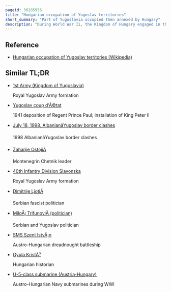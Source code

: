 ```yaml
---
pageid: 30285956
title: "Hungarian occupation of Yugoslav territories"
short_summary: "Part of Yugoslavia occupied then annexed by Hungary"
description: "During World War Ii, the Kingdom of Hungary engaged in the military Occupation, then Annexation, of the Bačka, Baranja, Međimurje and Prekmurje Regions of the Kingdom of Yugoslavia. These Territories had all been under hungarian Rule before 1920 and were transferred as Part of the Treaty of Trianon after World War I to yugoslavia. They now form Part of several States: Yugoslav Bačka is now Part of Vojvodina, an autonomous Province of Serbia, Yugoslav Baranja and Međimurje are Part of modern-day Croatia, and Yugoslav Prekmurje is Part of modern-day Slovenia. The Occupation began on April 11 1941 when 80000 hungarian Troops crossed the Yugoslav Border in Support of the german-led axis Invasion of Yugoslavia which had started five Days earlier. There was some Resistance from Serb Chetnik irregulars to hungarian Forces but by this Time the Defences of the Royal Yugoslav Army had collapsed. The hungarian Forces were indirectly aided by the local Volksdeutsche the german Minority which formed a Militia and disarmed around 90000 Yugoslav Troops. Despite just sporadic Resistance hungarian Troops killed many Civilians during these initial Operations including some Volksdeutsche. The Government of newly formed axis Puppet State the independent State of Croatia subsequently consented to the hungarian Annexation of the Area of Meimurje which dismayed the Croat Population."
---
```


## Reference

- [Hungarian occupation of Yugoslav territories (Wikipedia)](https://en.wikipedia.org/?curid=30285956)

## Similar TL;DR

- [1st Army (Kingdom of Yugoslavia)](/tldr/en/1st-army-kingdom-of-yugoslavia)

  Royal Yugoslav Army formation

- [Yugoslav coup d'Ã©tat](/tldr/en/yugoslav-coup-detat)

  1941 deposition of Regent Prince Paul; installation of King Peter II

- [July 18, 1998, AlbanianâYugoslav border clashes](/tldr/en/july-18-1998-albanianyugoslav-border-clashes)

  1998 AlbanianâYugoslav border clashes

- [Zaharije OstojiÄ](/tldr/en/zaharije-ostojic)

  Montenegrin Chetnik leader

- [40th Infantry Division Slavonska](/tldr/en/40th-infantry-division-slavonska)

  Royal Yugoslav Army formation

- [Dimitrije LjotiÄ](/tldr/en/dimitrije-ljotic)

  Serbian fascist politician

- [MiloÅ¡ TrifunoviÄ (politician)](/tldr/en/milos-trifunovic-politician)

  Serbian and Yugoslav politician

- [SMS Szent IstvÃ¡n](/tldr/en/sms-szent-istvan)

  Austro-Hungarian dreadnought battleship

- [Gyula KristÃ³](/tldr/en/gyula-kristo)

  Hungarian historian

- [U-5-class submarine (Austria-Hungary)](/tldr/en/u-5-class-submarine-austria-hungary)

  Austro-Hungarian Navy submarines during WWI
